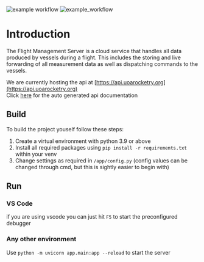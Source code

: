![example workflow](https://github.com/AberdeenRSS/FlightManagementServer/actions/workflows/deploy_to_server.yml/badge.svg)
![example_workflow](https://github.com/AberdeenRSS/FlightManagementServer/actions/workflows/test.yml/badge.svg)


# Introduction

The Flight Management Server is a cloud service that handles all data produced by vessels during a flight. This includes the storing and live forwarding of all measurement data as well as dispatching commands to the vessels.   

We are currently hosting the api at [https://api.uoarocketry.org](https://api.uoarocketry.org)   
Click [here](https://api.uoarocketry.org/docs) for the auto generated api documentation

## Build

To build the project youself follow these steps:

1. Create a virtual environment with python 3.9 or above
2. Install all required packages using `pip install -r requirements.txt` within your venv
3. Change settings as required in `/app/config.py` (config values can be changed through cmd, but this is sightly easier to begin with)

## Run

### VS Code
if you are using vscode you can just hit `F5` to start the preconfigured debugger

### Any other environment

Use `python -m uvicorn app.main:app --reload` to start the server
